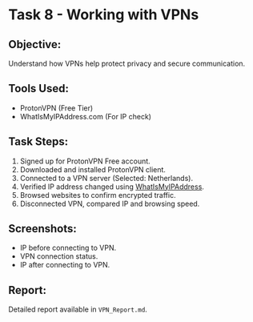 # Task 8 - Working with VPNs

## Objective:
Understand how VPNs help protect privacy and secure communication.

## Tools Used:
- ProtonVPN (Free Tier)
- WhatIsMyIPAddress.com (For IP check)

## Task Steps:

1. Signed up for ProtonVPN Free account.
2. Downloaded and installed ProtonVPN client.
3. Connected to a VPN server (Selected: Netherlands).
4. Verified IP address changed using [WhatIsMyIPAddress](https://whatismyipaddress.com).
5. Browsed websites to confirm encrypted traffic.
6. Disconnected VPN, compared IP and browsing speed.

## Screenshots:
- IP before connecting to VPN.
- VPN connection status.
- IP after connecting to VPN.

## Report:
Detailed report available in `VPN_Report.md`.
